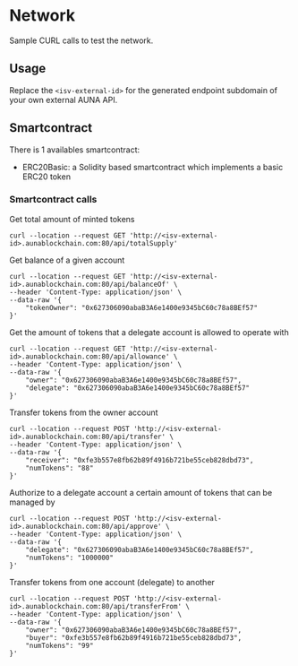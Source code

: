 # Network

Sample CURL calls to test the network.

## Usage

Replace the `<isv-external-id>` for the generated endpoint subdomain of your own external AUNA API.

## Smartcontract

There is 1 availables smartcontract:
- ERC20Basic: a Solidity based smartcontract which implements a basic ERC20 token

### Smartcontract calls

Get total amount of minted tokens
```shell
curl --location --request GET 'http://<isv-external-id>.aunablockchain.com:80/api/totalSupply'
```

Get balance of a given account
```shell
curl --location --request GET 'http://<isv-external-id>.aunablockchain.com:80/api/balanceOf' \
--header 'Content-Type: application/json' \
--data-raw '{
    "tokenOwner": "0x627306090abaB3A6e1400e9345bC60c78a8BEf57"
}'
```

Get the amount of tokens that a delegate account is allowed to operate with
```shell
curl --location --request GET 'http://<isv-external-id>.aunablockchain.com:80/api/allowance' \
--header 'Content-Type: application/json' \
--data-raw '{
    "owner": "0x627306090abaB3A6e1400e9345bC60c78a8BEf57",
    "delegate": "0x627306090abaB3A6e1400e9345bC60c78a8BEf57"
}'
```

Transfer tokens from the owner account
```shell
curl --location --request POST 'http://<isv-external-id>.aunablockchain.com:80/api/transfer' \
--header 'Content-Type: application/json' \
--data-raw '{
    "receiver": "0xfe3b557e8fb62b89f4916b721be55ceb828dbd73",
    "numTokens": "88"
}'
```

Authorize to a delegate account a certain amount of tokens that can be managed by
```shell
curl --location --request POST 'http://<isv-external-id>.aunablockchain.com:80/api/approve' \
--header 'Content-Type: application/json' \
--data-raw '{
    "delegate": "0x627306090abaB3A6e1400e9345bC60c78a8BEf57",
    "numTokens": "1000000"
}'
```

Transfer tokens from one account (delegate) to another
```shell
curl --location --request POST 'http://<isv-external-id>.aunablockchain.com:80/api/transferFrom' \
--header 'Content-Type: application/json' \
--data-raw '{
    "owner": "0x627306090abaB3A6e1400e9345bC60c78a8BEf57",
    "buyer": "0xfe3b557e8fb62b89f4916b721be55ceb828dbd73",
    "numTokens": "99"
}'
```
